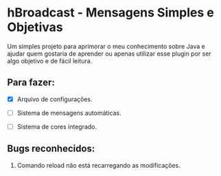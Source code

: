 # hBroadcast - Mensagens Simples e Objetivas

Um simples projeto para aprimorar o meu conhecimento sobre Java e ajudar quem gostaria de aprender ou apenas utilizar esse plugin por ser algo objetivo e de fácil leitura.

## Para fazer:

 - [x] Arquivo de configurações.
 - [ ] Sistema de mensagens automáticas.
 - [ ] Sistema de cores integrado.


## Bugs reconhecidos:

 1. Comando reload não está recarregando as modificações.
